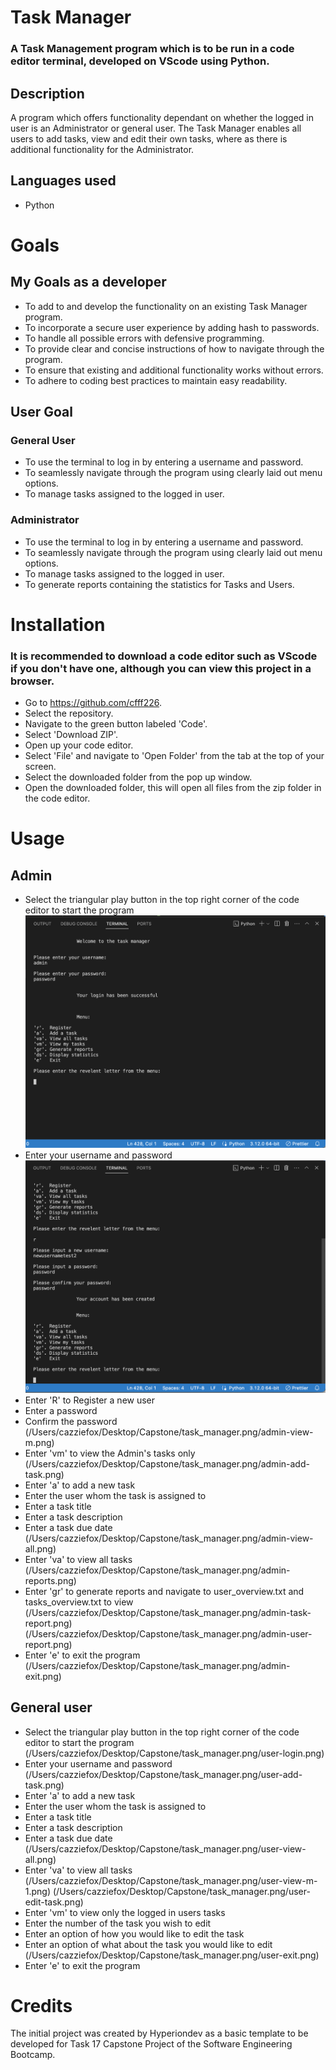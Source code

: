 # Task Manager

### A Task Management program which is to be run in a code editor terminal, developed on VScode using Python.

## Description

A program which offers functionality dependant on whether the logged in user is an Administrator or general user.
The Task Manager enables all users to add tasks, view and edit their own tasks, where as there is additional functionality
for the Administrator.

## Languages used

* Python

# Goals

## My Goals as a developer

* To add to and develop the functionality on an existing Task Manager program.
* To incorporate a secure user experience by adding hash to passwords.
* To handle all possible errors with defensive programming.
* To provide clear and concise instructions of how to navigate through the program.
* To ensure that existing and additional functionality works without errors.
* To adhere to coding best practices to maintain easy readability.

## User Goal

### General User

* To use the terminal to log in by entering a username and password.
* To seamlessly navigate through the program using clearly laid out menu options.
* To manage tasks assigned to the logged in user.

### Administrator

* To use the terminal to log in by entering a username and password.
* To seamlessly navigate through the program using clearly laid out menu options.
* To manage tasks assigned to the logged in user.
* To generate reports containing the statistics for Tasks and Users.


# Installation

### It is recommended to download a code editor such as VScode if you don't have one, although you can view this project in a browser.
* Go to https://github.com/cfff226.
* Select the repository.
* Navigate to the green button labeled 'Code'.
* Select 'Download ZIP'.
* Open up your code editor.
* Select 'File' and navigate to 'Open Folder' from the tab at the top of your screen.
* Select the downloaded folder from the pop up window.
* Open the downloaded folder, this will open all files from the zip folder in the code editor.

# Usage

## Admin

* Select the triangular play button in the top right corner of the code editor to start the program
![ADMIN LOGIN!](task_manager.png/admin-login.png)
* Enter your username and password
![ADMIN_REG_USER!](task_manager.png/admin-reg-user.png)
* Enter 'R' to Register a new user
* Enter a password
* Confirm the password
(/Users/cazziefox/Desktop/Capstone/task_manager.png/admin-view-m.png)
* Enter 'vm' to view the Admin's tasks only
(/Users/cazziefox/Desktop/Capstone/task_manager.png/admin-add-task.png)
* Enter 'a' to add a new task
* Enter the user whom the task is assigned to
* Enter a task title
* Enter a task description
* Enter a task due date
(/Users/cazziefox/Desktop/Capstone/task_manager.png/admin-view-all.png)
* Enter 'va' to view all tasks
(/Users/cazziefox/Desktop/Capstone/task_manager.png/admin-reports.png)
* Enter 'gr' to generate reports and navigate to user_overview.txt and tasks_overview.txt to view
(/Users/cazziefox/Desktop/Capstone/task_manager.png/admin-task-report.png)
(/Users/cazziefox/Desktop/Capstone/task_manager.png/admin-user-report.png)
* Enter 'e' to exit the program
(/Users/cazziefox/Desktop/Capstone/task_manager.png/admin-exit.png)

## General user

* Select the triangular play button in the top right corner of the code editor to start the program
(/Users/cazziefox/Desktop/Capstone/task_manager.png/user-login.png)
* Enter your username and password
(/Users/cazziefox/Desktop/Capstone/task_manager.png/user-add-task.png)
* Enter 'a' to add a new task
* Enter the user whom the task is assigned to
* Enter a task title
* Enter a task description
* Enter a task due date
(/Users/cazziefox/Desktop/Capstone/task_manager.png/user-view-all.png)
* Enter 'va' to view all tasks
(/Users/cazziefox/Desktop/Capstone/task_manager.png/user-view-m-1.png)
(/Users/cazziefox/Desktop/Capstone/task_manager.png/user-edit-task.png)
* Enter 'vm' to view only the logged in users tasks
* Enter the number of the task you wish to edit
* Enter an option of how you would like to edit the task
* Enter an option of what about the task you would like to edit
(/Users/cazziefox/Desktop/Capstone/task_manager.png/user-exit.png)
* Enter 'e' to exit the program

# Credits

The initial project was created by Hyperiondev as a basic template to be developed for Task 17 Capstone Project of the Software Engineering Bootcamp. 
